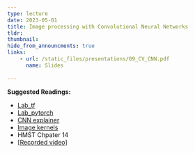 ```yaml
---
type: lecture
date: 2023-05-01
title: Image processing with Convolutional Neural Networks
tldr: 
thumbnail: 
hide_from_announcments: true
links: 
    - url: /static_files/presentations/09_CV_CNN.pdf
      name: Slides
      
---
```

**Suggested Readings:**
- [Lab_tf](https://github.com/phonchi/nsysu-math608/blob/master/static_files/presentations/09_Convolutional_NeuralNetworks_tensorflow.ipynb)
- [Lab_pytorch](https://github.com/phonchi/nsysu-math608/blob/master/static_files/presentations/09_Convolutional_NeuralNetworks_pytorch.ipynb)
- [CNN explainer](https://poloclub.github.io/cnn-explainer/)
- [Image kernels](https://setosa.io/ev/image-kernels/)
- HMST Chpater 14
- [[Recorded video]](https://youtube.com/playlist?list=PLHNZtBNWQ-84NU2nm0qdQjY1JlOUeo0xw)
